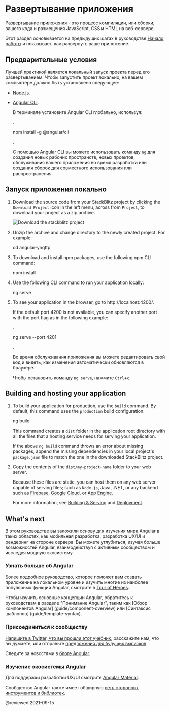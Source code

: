 # Развертывание приложения

Развертывание приложения - это процесс компиляции, или сборки, вашего кода и размещения JavaScript, CSS и HTML на веб-сервере.

Этот раздел основывается на предыдущих шагах в руководстве [Начало работы](начало 'Попробуйте: базовое приложение') и показывает, как развернуть ваше приложение.

## Предварительные условия

Лучшей практикой является локальный запуск проекта перед его развертыванием. Чтобы запустить проект локально, на вашем компьютере должно быть установлено следующее:

-   [Node.js](https://nodejs.org/en).

-   [Angular CLI](https://cli.angular.io).

    В терминале установите Angular CLI глобально, используя:

    <code-example format="shell" language="shell">.

    npm install -g &commat;angular/cli

    </code-example>.

    С помощью Angular CLI вы можете использовать команду `ng` для создания новых рабочих пространств, новых проектов, обслуживания вашего приложения во время разработки или создания сборок для совместного использования или распространения.

## Запуск приложения локально

1.  Download the source code from your StackBlitz project by clicking the `Download Project` icon in the left menu, across from `Project`, to download your project as a zip archive.

    <div class="lightbox">

    <img alt="Download the stackblitz project" src="generated/images/guide/start/download-project.png">

    </div>

1.  Unzip the archive and change directory to the newly created project. For example:

    <code-example format="shell" language="shell">

    cd angular-ynqttp

    </code-example>

1.  To download and install npm packages, use the following npm CLI command:

    <code-example format="shell" language="shell">

    npm install

    </code-example>

1.  Use the following CLI command to run your application locally:

    <code-example format="shell" language="shell">

    ng serve

    </code-example>

1.  To see your application in the browser, go to http://localhost:4200/.

    If the default port 4200 is not available, you can specify another port with the port flag as in the following example:

    <code-example format="shell" language="shell">.

    ng serve --port 4201

    </code-example>.

    Во время обслуживания приложения вы можете редактировать свой код и видеть, как изменения автоматически обновляются в браузере.

    Чтобы остановить команду `ng serve`, нажмите `Ctrl`+`c`.

<a id="building"></a>

## Building and hosting your application

1.  To build your application for production, use the `build` command. By default, this command uses the `production` build configuration.

    <code-example format="shell" language="shell">

    ng build

    </code-example>

    This command creates a `dist` folder in the application root directory with all the files that a hosting service needs for serving your application.

    <div class="alert is-helpful">

    If the above `ng build` command throws an error about missing packages, append the missing dependencies in your local project's `package.json` file to match the one in the downloaded StackBlitz project.

    </div>

1.  Copy the contents of the `dist/my-project-name` folder to your web server.

    Because these files are static, you can host them on any web server capable of serving files; such as `Node.js`, Java, .NET, or any backend such as [Firebase](https://firebase.google.com/docs/hosting), [Google Cloud](https://cloud.google.com/solutions/web-hosting), or [App Engine](https://cloud.google.com/appengine/docs/standard/python/getting-started/hosting-a-static-website).

    For more information, see [Building & Serving](guide/build 'Building and Serving Angular Apps') and [Deployment](guide/deployment 'Deployment guide').

## What's next

В этом руководстве вы заложили основу для изучения мира Angular в таких областях, как мобильная разработка, разработка UX/UI и рендеринг на стороне сервера. Вы можете углубиться, изучая больше возможностей Angular, взаимодействуя с активным сообществом и исследуя мощную экосистему.

### Узнать больше об Angular

Более подробное руководство, которое поможет вам создать приложение на локальном уровне и изучить многие из наиболее популярных функций Angular, смотрите в [Tour of Heroes](tutorial).

Чтобы изучить основные концепции Angular, обратитесь к руководствам в разделе "Понимание Angular", таким как [Обзор компонентов Angular] (guide/component-overview) или [Синтаксис шаблонов] (guide/template-syntax).

### Присоединиться к сообществу

[Напишите в Twitter, что вы прошли этот учебник](https://twitter.com/intent/tweet?url=https://angular.io/start&text=I%20just%20finished%20the%20Angular%20Getting%20Started%20Tutorial 'Angular on Twitter'), расскажите нам, что вы думаете, или отправьте [предложения для будущих выпусков](https://github.com/angular/angular/issues/new/choose 'Angular GitHub repository new issue form').

Следите за новостями в [блоге Angular](https://blog.angular.io/ 'Angular blog').

### Изучение экосистемы Angular

Для поддержки разработки UX/UI смотрите [Angular Material](https://material.angular.io/ 'Angular Material web site').

Сообщество Angular также имеет обширную [сеть сторонних инструментов и библиотек](ресурсы 'Список ресурсов Angular').

@reviewed 2021-09-15
